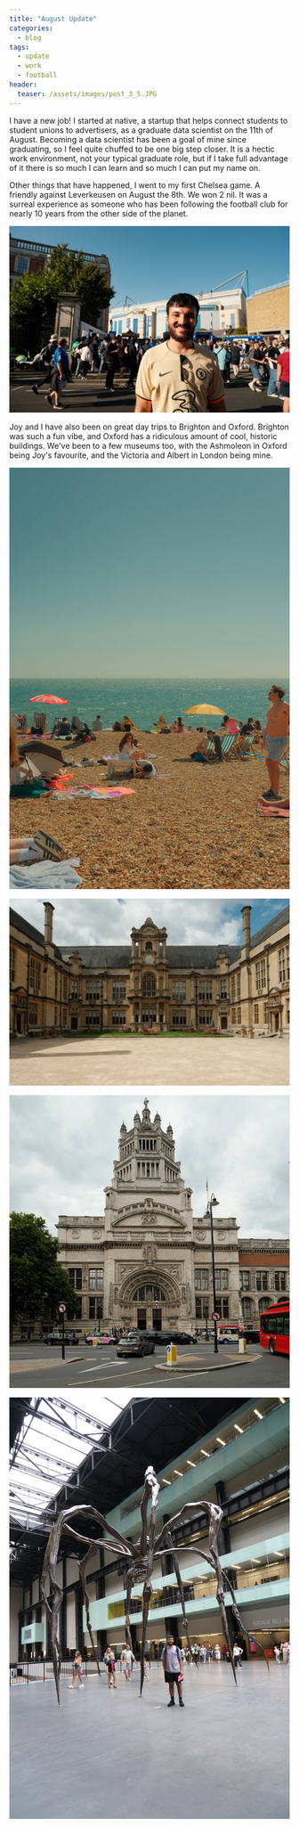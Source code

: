 ```yaml
---
title: "August Update"
categories:
  - blog
tags:
  - update
  - work
  - football
header:
  teaser: /assets/images/post_3_5.JPG
---
```


I have a new job! I started at native, a startup that helps connect students to student unions to advertisers, as a graduate data scientist on the 11th of August. Becoming a data scientist has been a goal of mine since graduating, so I feel quite chuffed to be one big step closer. It is a hectic work environment, not your typical graduate role, but if I take full advantage of it there is so much I can learn and so much I can put my name on.

Other things that have happened, I went to my first Chelsea game. A friendly against Leverkeusen on August the 8th. We won 2 nil. It was a surreal experience as someone who has been following the football club for nearly 10 years from the other side of the planet.

![Alt text](/assets/images/post_3_5.JPG)

Joy and I have also been on great day trips to Brighton and Oxford. Brighton was such a fun vibe, and Oxford has a ridiculous amount of cool, historic buildings. We've been to a few museums too, with the Ashmoleon in Oxford being Joy's favourite, and the Victoria and Albert in London being mine.

![Alt text](/assets/images/post_3_1.JPG)

![Alt text](/assets/images/post_3_3.JPG)

![Alt text](/assets/images/post_3_4.JPG)

![Alt text](/assets/images/post_3_2.JPG)
